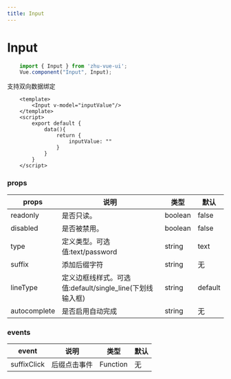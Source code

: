 ```yaml
---
title: Input
---
```


# Input

```js
    import { Input } from 'zhu-vue-ui';
    Vue.component("Input", Input);
```

支持双向数据绑定
```vue
    <template>
        <Input v-model="inputValue"/>
    </template>
    <script>
        export default {
            data(){
                return {
                    inputValue: ""
                }
            }
        }
    </script>
```

### props
| props   | 说明  | 类型 | 默认 |
| --      | ---  | --  | --   |
|readonly |是否只读。                                           | boolean |false    |
|disabled |是否被禁用。                                         | boolean | false   |
|type     |定义类型。可选值:text/password                        | string  | text    |
|suffix   |添加后缀字符                                         | string  | 无       |
|lineType |定义边框线样式。可选值:default/single_line(下划线输入框) | string  | default |
|autocomplete   |是否启用自动完成                                         | string  | 无 |

### events
| event         | 说明       | 类型       | 默认 |
| --            | ---       | --        | --   |
|suffixClick    |后缀点击事件   |Function   | 无    |